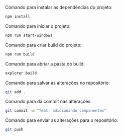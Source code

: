 Comando para instalar as dependências do projeto:

```bash
npm install 
```

Comando para iniciar o projeto:

```bash
npm run start-windows
```

Comando para criar build do projeto:

```bash
npm run build
```

Comando para abriar a pasta do build:

```bash
explorer build
```

Comando para salvar as alterações no repositório:

```bash
git add .
```

Comando para dá commit nas alterações:

```bash
git commit -m "feat: adicionando componentes"
```

Comando para enviar as alterações para o repositório:

```bash
git push
```